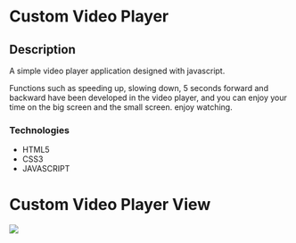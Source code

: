 # Custom Video Player

## Description

A simple video player application designed with javascript.

Functions such as speeding up, slowing down, 5 seconds forward and backward have been developed in the video player, and you can enjoy your time on the big screen and the small screen. enjoy watching.

### Technologies

- HTML5
- CSS3
- JAVASCRIPT

# Custom Video Player View

<img src="video/screen-view.gif">
